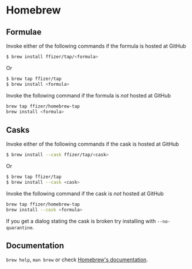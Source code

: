 # Homebrew

## Formulae
Invoke either of the following commands if the formula is hosted at GitHub

```sh
$ brew install ffizer/tap/<formula>
```

Or

```sh
$ brew tap ffizer/tap
$ brew install <formula>
```

Invoke the following command if the formula is *not* hosted at GitHub

```sh
brew tap ffizer/homebrew-tap 
brew install <formula>
```

## Casks
Invoke either of the following commands if the cask is hosted at GitHub

```sh
$ brew install --cask ffizer/tap/<cask>
```

Or

```sh
$ brew tap ffizer/tap
$ brew install --cask <cask>
```

Invoke the following command if the cask is *not* hosted at GitHub

```sh
brew tap ffizer/homebrew-tap 
brew install --cask <formula>
```

If you get a dialog stating the cask is broken try installing with `--no-quarantine`.

## Documentation
`brew help`, `man brew` or check [Homebrew's documentation](https://docs.brew.sh).
